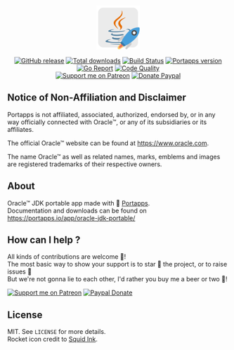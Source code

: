 <p align="center"><a href="https://portapps.io/app/oracle-jdk-portable/" target="_blank"><img width="100" src="https://github.com/portapps/oracle-jdk-portable/blob/master/res/papp.png"></a></p>

<p align="center">
  <a href="https://portapps.io/app/oracle-jdk-portable/#download"><img src="https://img.shields.io/github/release/portapps/oracle-jdk-portable.svg?style=flat-square" alt="GitHub release"></a>
  <a href="https://portapps.io/app/oracle-jdk-portable/#download"><img src="https://img.shields.io/github/downloads/portapps/oracle-jdk-portable/total.svg?style=flat-square" alt="Total downloads"></a>
  <a href="https://travis-ci.com/portapps/oracle-jdk-portable"><img src="https://img.shields.io/travis/com/portapps/oracle-jdk-portable/master.svg?style=flat-square" alt="Build Status"></a>
  <a href="https://github.com/portapps/portapps"><img src="https://img.shields.io/badge/portapps-1.25.0-479fdb.svg?style=flat-square" alt="Portapps version"></a>
  <a href="https://goreportcard.com/report/github.com/portapps/oracle-jdk-portable"><img src="https://goreportcard.com/badge/github.com/portapps/oracle-jdk-portable?style=flat-square" alt="Go Report"></a>
  <a href="https://www.codacy.com/app/portapps/oracle-jdk-portable"><img src="https://img.shields.io/codacy/grade/01c4a51151ec4ee08ed8a1e491fcd792.svg?style=flat-square" alt="Code Quality"></a>
  <br /><a href="https://www.patreon.com/crazymax"><img src="https://img.shields.io/badge/donate-patreon-fb664e.svg?style=flat-square" alt="Support me on Patreon"></a>
  <a href="https://www.paypal.me/crazyws"><img src="https://img.shields.io/badge/donate-paypal-7057ff.svg?style=flat-square" alt="Donate Paypal"></a>
</p>

## Notice of Non-Affiliation and Disclaimer

Portapps is not affiliated, associated, authorized, endorsed by, or in any way officially connected with Oracle™, or any of its subsidiaries or its affiliates.

The official Oracle™ website can be found at https://www.oracle.com.

The name Oracle™ as well as related names, marks, emblems and images are registered trademarks of their respective owners.

## About

Oracle™ JDK portable app made with 🚀 [Portapps](https://portapps.io).<br />
Documentation and downloads can be found on https://portapps.io/app/oracle-jdk-portable/

## How can I help ?

All kinds of contributions are welcome :raised_hands:!<br />
The most basic way to show your support is to star :star2: the project, or to raise issues :speech_balloon:<br />
But we're not gonna lie to each other, I'd rather you buy me a beer or two :beers:!

[![Support me on Patreon](https://portapps.io/img/patreon.png)](https://www.patreon.com/crazymax) 
[![Paypal Donate](https://portapps.io/img/paypal-donate.png)](https://www.paypal.me/crazyws)

## License

MIT. See `LICENSE` for more details.<br />
Rocket icon credit to [Squid Ink](http://thesquid.ink).
